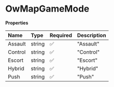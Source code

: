 # OwMapGameMode

**Properties**

| Name    | Type   | Required | Description |
| :------ | :----- | :------- | :---------- |
| Assault | string | ✅       | "Assault"   |
| Control | string | ✅       | "Control"   |
| Escort  | string | ✅       | "Escort"    |
| Hybrid  | string | ✅       | "Hybrid"    |
| Push    | string | ✅       | "Push"      |

<!-- This file was generated by liblab | https://liblab.com/ -->
